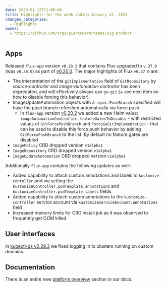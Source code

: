 ```yaml
---
date: 2023-01-12T11:00:00
title: Highlights for the week ending January 12, 2023
changes_categories:
  - Highlights
owner:
  - https://github.com/orgs/giantswarm/teams/sig-product
---
```


## Apps

Released `flux-app` version `v0.20.2` that contains Flux upgraded to `v.37.0` (was `v0.36.0`) as part of [v0.20.0](https://github.com/giantswarm/flux-app/releases/tag/v0.20.0). The major highlights of Flux `v0.37.0` are:

- The interpretation of the `gitImplementation` field of `GitRepository` by *source-controller* and *image-automation-controller* has been deprecated, and will effectively always use `go-git` (+ see next item on how to disable forcing this behavior).
- ImageUpdateAutomation objects with a `.spec.PushBranch` specified will have the push branch refreshed automatically via force push.
    - In `flux-app` version [v0.20.2](https://github.com/giantswarm/flux-app/releases/tag/v0.20.2) we added a new Helm value: `imageAutomationController.featureGatesToDisable` - with restricted values of `GitForcePushBranch` and `ForceGoGitImplementation` - that can be used to disable this force push behavior by adding `GitForcePushBranch` to the list. By default no feature gates are disabled
- `ImagePolicy` CRD dropped version `v1alpha1`
- `ImageRepository` CRD dropped version `v1alpha1`
- `ImageUpdateAutomation` CRD dropped version `v1alpha1`

Additionally `flux-app` contains the following updates as well:

- Added capability to attach custom annotations and labels to `kustomize-contoller` pod via setting the `kustomizeController.podTemplate.annotations` and `kustomizeController.podTemplate.labels` fields
- Added capability to attach custom annotations to the `kustomize-controller` service account via `kustomizeServiceAccount.annotations` field
- Increased memory limits for CRD install job as it was observed to frequently get OOM killed

## User interfaces

In [kubectl-gs v2.29.3](https://docs.giantswarm.io/changes/kubectl-gs/kubectl-gs/v2.29.3/) we fixed logging in to clusters running on custom domains.

## Documentation

There is an entire new [platform overview](https://docs.giantswarm.io/platform-overview/) section in our docs.
